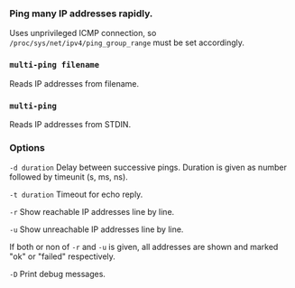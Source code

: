 ### Ping many IP addresses rapidly.

Uses unprivileged ICMP connection, so ``/proc/sys/net/ipv4/ping_group_range`` must be set accordingly.

### ``multi-ping filename``
Reads IP addresses from filename.

### ``multi-ping``
Reads IP addresses from STDIN.

### Options

``-d duration`` Delay between successive pings. Duration is given as number followed by timeunit (s, ms, ns).

``-t duration`` Timeout for echo reply.

``-r`` Show reachable IP addresses line by line.

``-u`` Show unreachable IP addresses line by line.

If both or non of ``-r`` and ``-u`` is given, all addresses are shown and marked "ok" or "failed" respectively.

``-D`` Print debug messages.
